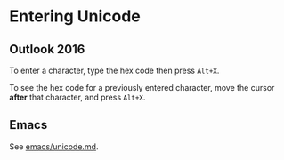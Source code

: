 # Entering Unicode

## Outlook 2016

To enter a character, type the hex code then press `Alt+X`.

To see the hex code for a previously entered character, move the
cursor **after** that character, and press `Alt+X`.

## Emacs

See <a href="emacs/unicode.md">emacs/unicode.md</a>.
